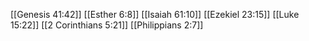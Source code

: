 [[Genesis 41:42]]
[[Esther 6:8]]
[[Isaiah 61:10]]
[[Ezekiel 23:15]]
[[Luke 15:22]]
[[2 Corinthians 5:21]]
[[Philippians 2:7]]

